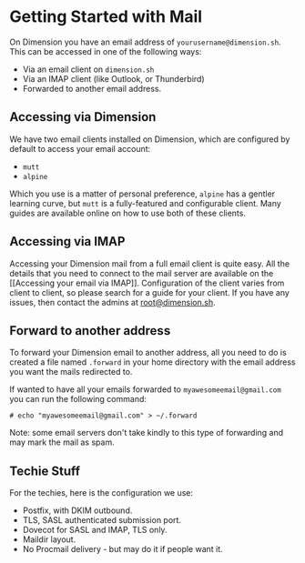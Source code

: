 # Getting Started with Mail

On Dimension you have an email address of `yourusername@dimension.sh`. This can be accessed in one of the following ways:

* Via an email client on `dimension.sh`
* Via an IMAP client (like Outlook, or Thunderbird)
* Forwarded to another email address.

## Accessing via Dimension

We have two email clients installed on Dimension, which are configured by default to access your email account:

* `mutt`
* `alpine`

Which you use is a matter of personal preference, `alpine` has a gentler learning curve, but `mutt` is a fully-featured and configurable client. Many guides are available online on how to use both of these clients.

## Accessing via IMAP

Accessing your Dimension mail from a full email client is quite easy. All the details that you need to connect to the mail server are available on the [[Accessing your email via IMAP]]. Configuration of the client varies from client to client, so please search for a guide for your client. If you have any issues, then contact the admins at [root@dimension.sh](mailto:root@dimension.sh).

## Forward to another address

To forward your Dimension email to another address, all you need to do is created a file named `.forward` in your home directory with the email address you want the mails redirected to. 

If wanted to have all your emails forwarded to `myawesomeemail@gmail.com` you can run the following command:

    # echo "myawesomeemail@gmail.com" > ~/.forward


Note: some email servers don't take kindly to this type of forwarding and may mark the mail as spam. 

## Techie Stuff

For the techies, here is the configuration we use:

* Postfix, with DKIM outbound.
* TLS, SASL authenticated submission port.
* Dovecot for SASL and IMAP, TLS only.
* Maildir layout.
* No Procmail delivery - but may do it if people want it.